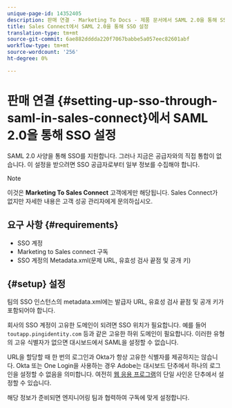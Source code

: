 ```yaml
---
unique-page-id: 14352405
description: 판매 연결 - Marketing To Docs - 제품 문서에서 SAML 2.0을 통해 SSO 설정
title: Sales Connect에서 SAML 2.0을 통해 SSO 설정
translation-type: tm+mt
source-git-commit: 6ae882dddda220f7067babbe5a057eec82601abf
workflow-type: tm+mt
source-wordcount: '256'
ht-degree: 0%

---
```



# 판매 연결 {#setting-up-sso-through-saml-in-sales-connect}에서 SAML 2.0을 통해 SSO 설정

SAML 2.0 사양을 통해 SSO를 지원합니다. 그러나 지금은 공급자와의 직접 통합이 없습니다. 이 설정을 받으려면 SSO 공급자로부터 일부 정보를 수집해야 합니다.

>[!NOTE]
>
>이것은 **Marketing To Sales Connect** 고객에게만 해당됩니다. Sales Connect가 없지만 자세한 내용은 고객 성공 관리자에게 문의하십시오.

## 요구 사항 {#requirements}

* SSO 계정
* Marketing to Sales connect 구독
* SSO 계정의 Metadata.xml(문제 URL, 유효성 검사 끝점 및 공개 키)

## {#setup} 설정

팀의 SSO 인스턴스의 metadata.xml에는 발급자 URL, 유효성 검사 끝점 및 공개 키가 포함되어야 합니다.

회사의 SSO 계정이 고유한 도메인이 되려면 SSO 위치가 필요합니다. 예를 들어 `toutapp.pingidentity.com` 등과 같은 고유한 하위 도메인이 필요합니다. 이러한 유형의 고유 식별자가 없으면 대시보드에서 SAML을 설정할 수 없습니다.

URL을 할당할 때 한 번의 로그인과 Okta가 항상 고유한 식별자를 제공하지는 않습니다. Okta 또는 One Login을 사용하는 경우 Adobe는 대시보드 단추에서 하나의 로그인을 설정할 수 없음을 의미합니다. 여전히 [웹 응용 프로그램](https://toutapp.com/login)의 단일 사인온 단추에서 설정할 수 있습니다.

해당 정보가 준비되면 엔지니어링 팀과 협력하여 구독에 맞게 설정합니다.

